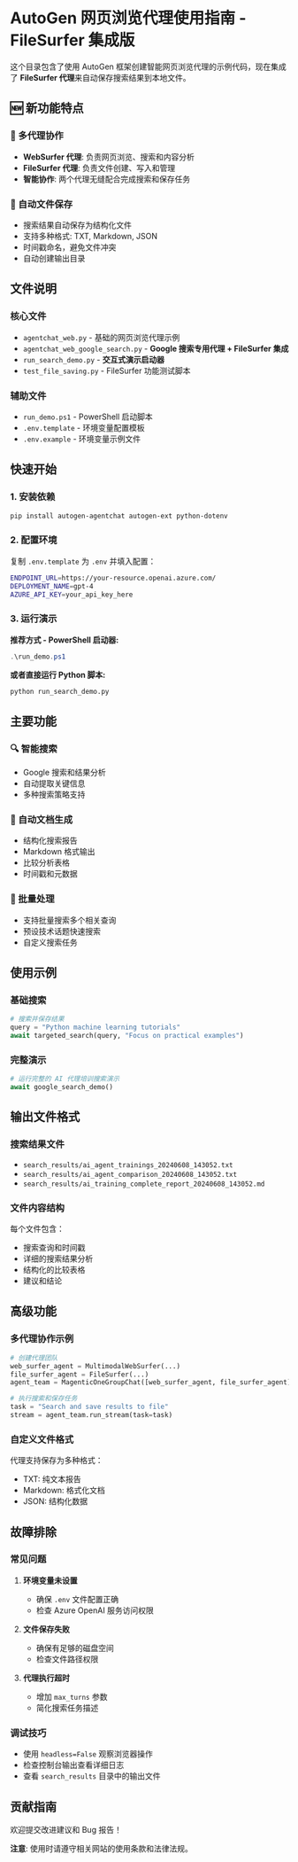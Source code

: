 # AutoGen 网页浏览代理使用指南 - FileSurfer 集成版

这个目录包含了使用 AutoGen 框架创建智能网页浏览代理的示例代码，现在集成了 **FileSurfer 代理**来自动保存搜索结果到本地文件。

## 🆕 新功能特点

### 🤝 多代理协作

- **WebSurfer 代理**: 负责网页浏览、搜索和内容分析
- **FileSurfer 代理**: 负责文件创建、写入和管理
- **智能协作**: 两个代理无缝配合完成搜索和保存任务

### 💾 自动文件保存

- 搜索结果自动保存为结构化文件
- 支持多种格式: TXT, Markdown, JSON
- 时间戳命名，避免文件冲突
- 自动创建输出目录

## 文件说明

### 核心文件

- `agentchat_web.py` - 基础的网页浏览代理示例
- `agentchat_web_google_search.py` - **Google 搜索专用代理 + FileSurfer 集成**
- `run_search_demo.py` - **交互式演示启动器**
- `test_file_saving.py` - FileSurfer 功能测试脚本

### 辅助文件

- `run_demo.ps1` - PowerShell 启动脚本
- `.env.template` - 环境变量配置模板
- `.env.example` - 环境变量示例文件

## 快速开始

### 1. 安装依赖

```bash
pip install autogen-agentchat autogen-ext python-dotenv
```

### 2. 配置环境

复制 `.env.template` 为 `.env` 并填入配置：

```bash
ENDPOINT_URL=https://your-resource.openai.azure.com/
DEPLOYMENT_NAME=gpt-4
AZURE_API_KEY=your_api_key_here
```

### 3. 运行演示

**推荐方式 - PowerShell 启动器:**

```powershell
.\run_demo.ps1
```

**或者直接运行 Python 脚本:**

```bash
python run_search_demo.py
```

## 主要功能

### 🔍 智能搜索

- Google 搜索和结果分析
- 自动提取关键信息
- 多种搜索策略支持

### 📝 自动文档生成

- 结构化搜索报告
- Markdown 格式输出
- 比较分析表格
- 时间戳和元数据

### 🔄 批量处理

- 支持批量搜索多个相关查询
- 预设技术话题快速搜索
- 自定义搜索任务

## 使用示例

### 基础搜索

```python
# 搜索并保存结果
query = "Python machine learning tutorials"
await targeted_search(query, "Focus on practical examples")
```

### 完整演示

```python
# 运行完整的 AI 代理培训搜索演示
await google_search_demo()
```

## 输出文件格式

### 搜索结果文件

- `search_results/ai_agent_trainings_20240608_143052.txt`
- `search_results/ai_agent_comparison_20240608_143052.txt`
- `search_results/ai_training_complete_report_20240608_143052.md`

### 文件内容结构

每个文件包含：

- 搜索查询和时间戳
- 详细的搜索结果分析
- 结构化的比较表格
- 建议和结论

## 高级功能

### 多代理协作示例

```python
# 创建代理团队
web_surfer_agent = MultimodalWebSurfer(...)
file_surfer_agent = FileSurfer(...)
agent_team = MagenticOneGroupChat([web_surfer_agent, file_surfer_agent])

# 执行搜索和保存任务
task = "Search and save results to file"
stream = agent_team.run_stream(task=task)
```

### 自定义文件格式

代理支持保存为多种格式：

- TXT: 纯文本报告
- Markdown: 格式化文档
- JSON: 结构化数据

## 故障排除

### 常见问题

1. **环境变量未设置**
   - 确保 `.env` 文件配置正确
   - 检查 Azure OpenAI 服务访问权限

2. **文件保存失败**
   - 确保有足够的磁盘空间
   - 检查文件路径权限

3. **代理执行超时**
   - 增加 `max_turns` 参数
   - 简化搜索任务描述

### 调试技巧

- 使用 `headless=False` 观察浏览器操作
- 检查控制台输出查看详细日志
- 查看 `search_results` 目录中的输出文件

## 贡献指南

欢迎提交改进建议和 Bug 报告！

**注意**: 使用时请遵守相关网站的使用条款和法律法规。
